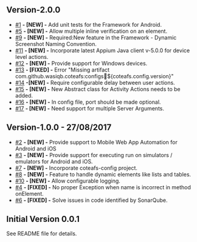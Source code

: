 ## Version-2.0.0
* [#1][1] **- [NEW] -** Add unit tests for the Framework for Android.
* [#5][5] **- [NEW] -** Allow multiple inline verification on an element.
* [#9][9] **- [NEW] -** Required:New feature in the Framework - Dynamic Screenshot Naming Convention.
* [#11][11] **- [NEW] -** Incorporate latest Appium Java client v-5.0.0 for device level actions.
* [#12][12] **- [NEW] -** Provide support for Windows devices.
* [#13][13] **- [FIXED] -** Error "Missing artifact com.github.wasiqb.coteafs:configs:jar:${coteafs.config.version}"
* [#14][14] **-[NEW] -** Require configurable delay between user actions.
* [#15][15] **- [NEW] -** New Abstract class for Activity Actions needs to be added.
* [#16][16] **- [NEW] -** In config file, port should be made optional.
* [#17][17] **- [NEW] -** Need support for multiple Server Arguments.

## Version-1.0.0 - 27/08/2017
* [#2][2] **- [NEW] -** Provide support to Mobile Web App Automation for Android and iOS
* [#3][3] **- [NEW] -** Provide support for executing run on simulators / emulators for Android and iOS.
* [#7][7] **- [NEW] -** Incorporate coteafs-config project.
* [#8][8] **- [NEW] -** Feature to handle dynamic elements like lists and tables.
* [#10][10] **- [NEW] -** Allow configurable logging.
* [#4][4] **- [FIXED] -** No proper Exception when name is incorrect in method onElement.
* [#6][6] **- [FIXED] -** Solve issues in code identified by SonarQube.

## Initial Version 0.0.1
See README file for details.

[1]: https://github.com/WasiqB/coteafs-appium/issues/1
[2]: https://github.com/WasiqB/coteafs-appium/issues/2
[3]: https://github.com/WasiqB/coteafs-appium/issues/3
[4]: https://github.com/WasiqB/coteafs-appium/issues/4
[5]: https://github.com/WasiqB/coteafs-appium/issues/5
[6]: https://github.com/WasiqB/coteafs-appium/issues/6
[7]: https://github.com/WasiqB/coteafs-appium/issues/7
[8]: https://github.com/WasiqB/coteafs-appium/issues/8
[9]: https://github.com/WasiqB/coteafs-appium/issues/9
[10]: https://github.com/WasiqB/coteafs-appium/issues/10
[11]: https://github.com/WasiqB/coteafs-appium/issues/11
[12]: https://github.com/WasiqB/coteafs-appium/issues/12
[13]: https://github.com/WasiqB/coteafs-appium/issues/13
[14]: https://github.com/WasiqB/coteafs-appium/issues/14
[15]: https://github.com/WasiqB/coteafs-appium/issues/15
[16]: https://github.com/WasiqB/coteafs-appium/issues/16
[17]: https://github.com/WasiqB/coteafs-appium/issues/17
